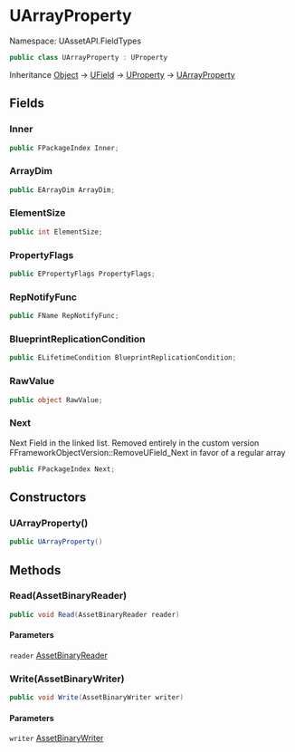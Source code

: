 # UArrayProperty

Namespace: UAssetAPI.FieldTypes

```csharp
public class UArrayProperty : UProperty
```

Inheritance [Object](https://docs.microsoft.com/en-us/dotnet/api/system.object) → [UField](./uassetapi.fieldtypes.ufield.md) → [UProperty](./uassetapi.fieldtypes.uproperty.md) → [UArrayProperty](./uassetapi.fieldtypes.uarrayproperty.md)

## Fields

### **Inner**

```csharp
public FPackageIndex Inner;
```

### **ArrayDim**

```csharp
public EArrayDim ArrayDim;
```

### **ElementSize**

```csharp
public int ElementSize;
```

### **PropertyFlags**

```csharp
public EPropertyFlags PropertyFlags;
```

### **RepNotifyFunc**

```csharp
public FName RepNotifyFunc;
```

### **BlueprintReplicationCondition**

```csharp
public ELifetimeCondition BlueprintReplicationCondition;
```

### **RawValue**

```csharp
public object RawValue;
```

### **Next**

Next Field in the linked list. Removed entirely in the custom version FFrameworkObjectVersion::RemoveUField_Next in favor of a regular array

```csharp
public FPackageIndex Next;
```

## Constructors

### **UArrayProperty()**

```csharp
public UArrayProperty()
```

## Methods

### **Read(AssetBinaryReader)**

```csharp
public void Read(AssetBinaryReader reader)
```

#### Parameters

`reader` [AssetBinaryReader](./uassetapi.assetbinaryreader.md)<br>

### **Write(AssetBinaryWriter)**

```csharp
public void Write(AssetBinaryWriter writer)
```

#### Parameters

`writer` [AssetBinaryWriter](./uassetapi.assetbinarywriter.md)<br>
